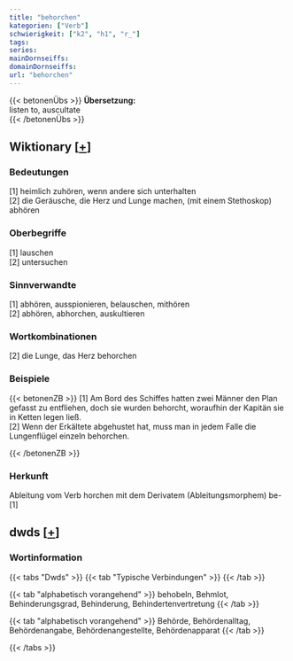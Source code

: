 ```yaml
---
title: "behorchen"
kategorien: ["Verb"]
schwierigkeit: ["k2", "h1", "r_"]
tags:
series:
mainDornseiffs:
domainDornseiffs:
url: "behorchen"
---
```


{{< betonenÜbs >}}
**Übersetzung:**  
listen to, auscultate  
{{< /betonenÜbs >}}

## Wiktionary [[+](https://de.wiktionary.org/wiki/behorchen)]

### Bedeutungen
[1] heimlich zuhören, wenn andere sich unterhalten  
[2] die Geräusche, die Herz und Lunge machen, (mit einem Stethoskop) abhören  

### Oberbegriffe
[1] lauschen  
[2] untersuchen  

### Sinnverwandte
[1] abhören, ausspionieren, belauschen, mithören  
[2] abhören, abhorchen, auskultieren  

### Wortkombinationen
[2] die Lunge, das Herz behorchen  

### Beispiele
{{< betonenZB >}}
[1] Am Bord des Schiffes hatten zwei Männer den Plan gefasst zu entfliehen, doch sie wurden behorcht, woraufhin der Kapitän sie in Ketten legen ließ.  
[2] Wenn der Erkältete abgehustet hat, muss man in jedem Falle die Lungenflügel einzeln behorchen.  

{{< /betonenZB >}}
### Herkunft
Ableitung vom Verb horchen mit dem Derivatem (Ableitungsmorphem) be-[1]  



## dwds [[+](https://www.dwds.de/wb/behorchen)]

### Wortinformation
{{< tabs "Dwds" >}}
{{< tab "Typische Verbindungen" >}}
{{< /tab >}}

{{< tab "alphabetisch vorangehend" >}}
behobeln, Behmlot, Behinderungsgrad, Behinderung, Behindertenvertretung
{{< /tab >}}

{{< tab "alphabetisch vorangehend" >}}
Behörde, Behördenalltag, Behördenangabe, Behördenangestellte, Behördenapparat
{{< /tab >}}

{{< /tabs >}}

